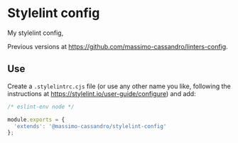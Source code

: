 # Stylelint config

My stylelint config,

Previous versions at <https://github.com/massimo-cassandro/linters-config>.


## Use

Create a `.stylelintrc.cjs` file (or use any other name you like, following the instructions at <https://stylelint.io/user-guide/configure>) and add:

```javascript
/* eslint-env node */

module.exports = {
  'extends': '@massimo-cassandro/stylelint-config'
};

```
